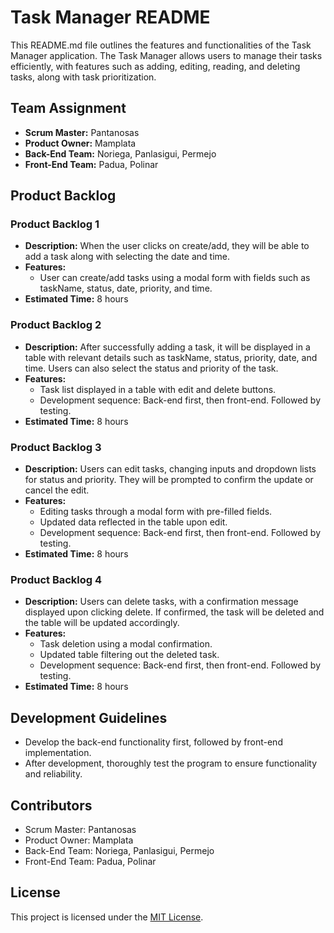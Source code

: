 # Task Manager README

This README.md file outlines the features and functionalities of the Task Manager application. The Task Manager allows users to manage their tasks efficiently, with features such as adding, editing, reading, and deleting tasks, along with task prioritization.

## Team Assignment

- **Scrum Master:** Pantanosas
- **Product Owner:** Mamplata
- **Back-End Team:** Noriega, Panlasigui, Permejo
- **Front-End Team:** Padua, Polinar

## Product Backlog

### Product Backlog 1

- **Description:** When the user clicks on create/add, they will be able to add a task along with selecting the date and time.
- **Features:**
  - User can create/add tasks using a modal form with fields such as taskName, status, date, priority, and time.
- **Estimated Time:** 8 hours

### Product Backlog 2

- **Description:** After successfully adding a task, it will be displayed in a table with relevant details such as taskName, status, priority, date, and time. Users can also select the status and priority of the task.
- **Features:**
  - Task list displayed in a table with edit and delete buttons.
  - Development sequence: Back-end first, then front-end. Followed by testing.
- **Estimated Time:** 8 hours

### Product Backlog 3

- **Description:** Users can edit tasks, changing inputs and dropdown lists for status and priority. They will be prompted to confirm the update or cancel the edit.
- **Features:**
  - Editing tasks through a modal form with pre-filled fields.
  - Updated data reflected in the table upon edit.
  - Development sequence: Back-end first, then front-end. Followed by testing.
- **Estimated Time:** 8 hours

### Product Backlog 4

- **Description:** Users can delete tasks, with a confirmation message displayed upon clicking delete. If confirmed, the task will be deleted and the table will be updated accordingly.
- **Features:**
  - Task deletion using a modal confirmation.
  - Updated table filtering out the deleted task.
  - Development sequence: Back-end first, then front-end. Followed by testing.
- **Estimated Time:** 8 hours

## Development Guidelines

- Develop the back-end functionality first, followed by front-end implementation.
- After development, thoroughly test the program to ensure functionality and reliability.

## Contributors

- Scrum Master: Pantanosas
- Product Owner: Mamplata
- Back-End Team: Noriega, Panlasigui, Permejo
- Front-End Team: Padua, Polinar

## License

This project is licensed under the [MIT License](LICENSE).
